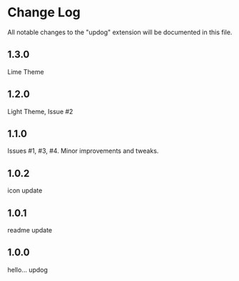 # Change Log

All notable changes to the "updog" extension will be documented in this file.

## 1.3.0

Lime Theme

## 1.2.0

Light Theme, Issue #2

## 1.1.0

Issues #1, #3, #4. Minor improvements and tweaks.

## 1.0.2

icon update

## 1.0.1

readme update

## 1.0.0

hello... updog
